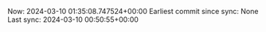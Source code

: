Now: 2024-03-10 01:35:08.747524+00:00 Earliest commit since sync: None Last sync: 2024-03-10 00:50:55+00:00
